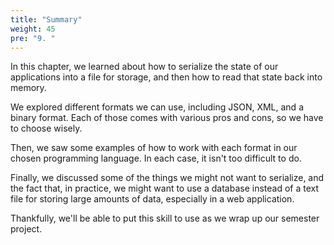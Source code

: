 ```yaml
---
title: "Summary"
weight: 45
pre: "9. "
---
```


In this chapter, we learned about how to serialize the state of our applications into a file for storage, and then how to read that state back into memory.

We explored different formats we can use, including JSON, XML, and a binary format. Each of those comes with various pros and cons, so we have to choose wisely.

Then, we saw some examples of how to work with each format in our chosen programming language. In each case, it isn't too difficult to do. 

Finally, we discussed some of the things we might not want to serialize, and the fact that, in practice, we might want to use a database instead of a text file for storing large amounts of data, especially in a web application.

Thankfully, we'll be able to put this skill to use as we wrap up our semester project. 
